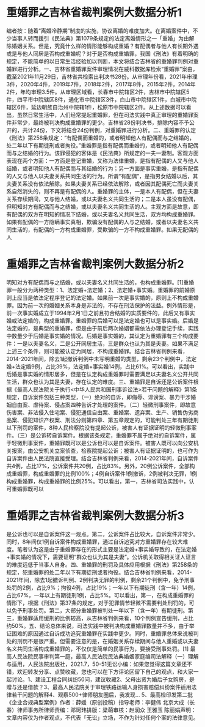 # 重婚罪之吉林省裁判案例大数据分析1

编者按：随着“离婚冷静期”制度的实施，协议离婚的难度加大。在离婚案件中，不少当事人转而援引《民法典》第1079条规定的法定离婚情形之一「重婚」为由解除婚姻关系。但是，究竟什么样的情形能够构成重婚？有配偶者与他人有长期外遇或是与他人同居是否构成重婚呢？对于是否构成重婚罪，我国《刑法》有着明确的规定，不能简单的以日常生活经验加以判断，本文将结合吉林省的重婚罪判例对重婚罪进行分析。一、吉林省重婚罪案件审理情况在威科数据库检索“重婚罪”案由，截至2021年11月29日，吉林省共检索出判决书28份。从审理年份看，2021年审理3件，2020年4件，2019年7件，2018年2件，2017年8件，2015年2件，2014年2件，年均审理3.5件。从审理区域看，长春市中院辖区2件，吉林市中院辖区5件，四平市中院辖区8件，通化市中院辖区3件，白山市中院辖区1件，白城市中院辖区6件，延边朝族自治州中院辖1件，松原市中院辖区2件。从上述数据可以看出，虽然日常生活中，人们经常提起重婚罪，但在司法实践中真正审理的重婚罪案件非常少，最终被判决构成重婚罪的更少。吉林省28份判决书，排除内容不予公开的，共计24份，下文将结合24份判例，对重婚罪进行分析。二、重婚罪的认定《刑法》第258条规定：“有配偶而重婚的，或者明知他人有配偶而与之结婚的，处二年以下有期徒刑或者拘役。”重婚罪是指有配偶而重婚的，或者明知他人有配偶而与之结婚的行为。该罪侵犯的客体是《民法典》所规定的一夫一妻制。客观方面表现在两个方面：一方面是登记重婚，又称为法律重婚，是指有配偶的人又与他人结婚，或者明知他人有配偶而与其结婚的行为；另一方面是事实重婚，是指有配偶的人又与他人以夫妻关系共同生活的行为。所谓“有配偶”，是指男女结婚以后，其夫妻关系没有依法解除。如果夫妻关系已经依法解除，或者因其配偶死亡而夫妻关系自然消失的，则不再是有配偶的人。重婚罪的主体，一是本人有配偶，但在夫妻关系存续期间，又与他人结婚，或以夫妻名义共同生活的；二是本人虽没有配偶，但明知对方有配偶而与之结婚，或以夫妻名义共同生活的人。主观方面是故意，即有配偶的双方在明知的情况下结婚，或以夫妻名义共同生活，双方均构成重婚罪。如果有配偶的一方隐瞒事实真相，欺骗没有配偶的人与之结婚，或者以夫妻名义共同生活的，有配偶的一方构成重婚罪，受欺骗的一方不构成重婚罪。如果无配偶的人

# 重婚罪之吉林省裁判案例大数据分析2

明知对方有配偶而与之结婚，或以夫妻名义共同生活的，也构成重婚罪。[1]重婚罪一般分为两种类型：1、法定婚+法定婚；2、法定婚+事实婚。重婚罪的前婚原则上应当是依法定程序登记的法定婚。如果前一次是事实婚的，原则上不构成重婚罪。因为前一次的婚姻关系本身是非法的，不存在刑法保护的法益。例外情形是，前一次事实婚成立于1994年2月1日之前且符合结婚的实质要件的，此后又有事实婚或法定婚的，构成重婚罪。重婚罪的后婚可以是法定婚也可以是事实婚。后婚是法定婚的，是典型的重婚罪，但是由于前后两次婚姻都需依法办理登记手续，实践中数量少于后婚是事实婚的情况。后婚是事实婚的，其认定为重婚罪有三个构成要件：一是以夫妻名义，二是公开同居生活，三是群众也认为其是夫妻。如果不满足上述三个条件，则可能被认定为同居，不构成重婚罪。结合吉林省判例来看，2014-2021年间，除去1起撤诉判例中未写明重婚的类型，剩余23个判例中，法定婚+法定婚9例，占比39%，法定婚+事实婚14例，占比61%。可以看出，实践中后婚是事实婚的情形居多，但是在认定构成重婚罪时需要满足以夫妻名义公开共同生活，群众也认为其是夫妻，存在认定的难度。三、重婚罪是自诉还是公诉案件根据《最高人民法院关于执行<中华人民共和国刑事诉讼法>若干问题的解释》第1条规定，自诉案件包括三种类型，（一）绝对的自诉，即侮辱、诽谤案、暴力干涉婚姻自由案、虐待案、侵占案四种告诉才处理的案件。（二）轻微刑事案件，即故意伤害案、非法侵入住宅案、侵犯通信自由案、重婚案、遗弃案、生产、销售伪劣商品案、侵犯知识产权案、刑法分则第四章、第五章规定的，可能判处三年有期徒刑以下刑罚的案件，8种人民检察院没有提起公诉，被害人有证据证明的轻微刑事案件。（三）是公诉转自诉案件。根据该条规定，重婚罪不属于绝对的自诉案件，属于轻微刑事案件，重婚罪既可以是公诉也可以是自诉案件。被害人既可以向公安机关报案，由公安机关立案侦查，检察院提起公诉；被害人有证据证明的，也可作为自诉案件由人民法院直接受理。结合吉林省判例来看，2014-2021年间，自诉案件共4例，占比17%，公诉案件共20例，占比83%。另外，20例公诉案件，全部构成重婚罪，构成重婚罪的比例100%；4例自诉案件1例撤诉，2例被判决无罪，1例构成重婚罪，构成重婚罪的比例25%。可以看出，第一，吉林省司法实践中，认可重婚罪既可以

# 重婚罪之吉林省裁判案例大数据分析3

是公诉也可以是自诉案件这一观点。第二，公诉案件占比较大，自诉案件非常少。同时，8年间仅1例自诉案件构成重婚罪，通过自诉追究对方重婚罪存在较大难度。笔者认为这是由于重婚罪存在的形式主要是法定婚+事实婚导致的，在法定婚+事实婚的情况下，需要证明“群众也认为其是夫妻”。公诉机关取得相关证人证言的难度远低于当事人自身。四、重婚罪的刑罚及具体应用根据《刑法》第258条的规定，犯重婚罪的处二年以下有期徒刑或者拘役。结合吉林省判例来看，2014-2021年间，除去1起撤诉判例、2例判决无罪的判例，剩余21个判例中，免予刑事处罚的2例，占比9%；拘役4例，占比19%；一年以下有期徒刑（含一年）14例，占比67%，一年以上有期徒刑1例，占比5%。可以看出，第一，在构成重婚罪的情形下，根据《刑法》第37条的规定，对于犯罪情节轻微不需要判处刑罚的，可以免予刑事处罚。第二，大部分重婚罪被判处一年以下（含一年）有期徒刑。第三，重婚罪适用缓刑的比例较高，从吉林省判例来看，10个判例宣告缓刑，占比约50%。五、结论总体来说，司法实践中被判决构成重婚罪数量并不多，由于举证困难的原因通过自诉成功追究重婚罪在实践中更少。同时，重婚罪总体来说被判处的刑罚不是很严重。但需要注意的是，在婚姻关系存续期间与他人重婚或以夫妻名义共同生活构成重婚罪的，不仅仅是简单的民事行为，要接受刑事处罚。[1] 最高人民法院民事审判第一庭，最高人民法院民法典婚姻家庭编司法解释（一）理解与适用，人民法院出版社，2021.7，50-51无讼小编：如果您觉得这篇文章还不错，欢迎转发分享、点赞收藏，您也可以在下方评论区留下自己的观点，和大家一起讨论。1、建设工程合同纠纷50问，建议收藏2、父母出资为婚后子女购房，是赠与还是借款？3、最高人民法院关于审理铁路运输人身损害赔偿纠纷案件适用法律若干问题的解释4、观察500+律师朋友圈后，我发现…  5、最高检印发第二批《企业合规典型案例》作者：薛媛（原创投稿）指导老师：李健伟 北京大成（长春）律师事务所律师责编：邓珂玮排版：梁萌审核：赵润众 王雅玉 陈丽娟声明：文章内容仅为作者观点，不代表「无讼」立场，不作为针对任何个案的法律意见。

